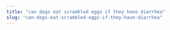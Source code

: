 ```yaml
---
title: "can dogs eat scrambled eggs if they have diarrhea"
slug: "can-dogs-eat-scrambled-eggs-if-they-have-diarrhea"
---
```


